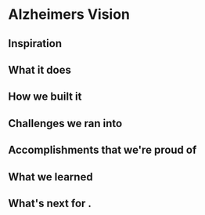 # Alzheimers Vision

## Inspiration

## What it does

## How we built it

## Challenges we ran into

## Accomplishments that we're proud of


## What we learned

## What's next for .
